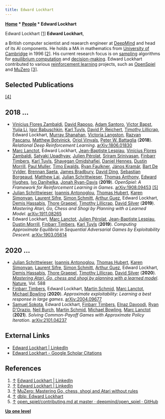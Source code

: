```yaml
---
title: Edward Lockhart
---
```

**[Home](Home "Home") * [People](People "People") * Edward Lockhart**

[](https://www.linkedin.com/in/edward-lockhart-938a6141/?originalSubdomain=uk) Edward Lockhart <a id="cite-note-1" href="#cite-ref-1">[1]</a>
**Edward Lockhart**,

a British computer scientist and reaearch engineer at [DeepMind](index.php?title=DeepMind&action=edit&redlink=1 "DeepMind (page does not exist)") and head of its AI components. He holds a MA in mathematics from [University of Cambridge](https://en.wikipedia.org/wiki/University_of_Cambridge) in 1996 <a id="cite-note-2" href="#cite-ref-2">[2]</a>.
His current research focus is on [sampling](https://en.wikipedia.org/wiki/Sampling_%28statistics%29) algorithms for [equilibrium computation](https://en.wikipedia.org/wiki/Computable_general_equilibrium) and [decision-making](https://en.wikipedia.org/wiki/Decision-making).
Edward Lockhart contributed to various [reinforcement learning](Reinforcement_Learning "Reinforcement Learning") projects, such as [OpenSpiel](Reinforcement_Learning#OpenSpiel "Reinforcement Learning") and [MuZero](index.php?title=MuZero&action=edit&redlink=1 "MuZero (page does not exist)") <a id="cite-note-3" href="#cite-ref-3">[3]</a>.

## Selected Publications

<a id="cite-note-4" href="#cite-ref-4">[4]</a>

## 2018 ...

- [Vinícius Flores Zambaldi](index.php?title=Vin%C3%ADcius_Flores_Zambaldi&action=edit&redlink=1 "Vinícius Flores Zambaldi (page does not exist)"), [David Raposo](index.php?title=David_Raposo&action=edit&redlink=1 "David Raposo (page does not exist)"), [Adam Santoro](index.php?title=Adam_Santoro&action=edit&redlink=1 "Adam Santoro (page does not exist)"), [Victor Bapst](index.php?title=Victor_Bapst&action=edit&redlink=1 "Victor Bapst (page does not exist)"), [Yujia Li](index.php?title=Yujia_Li&action=edit&redlink=1 "Yujia Li (page does not exist)"), [Igor Babuschkin](index.php?title=Igor_Babuschkin&action=edit&redlink=1 "Igor Babuschkin (page does not exist)"), [Karl Tuyls](index.php?title=Karl_Tuyls&action=edit&redlink=1 "Karl Tuyls (page does not exist)"), [David P. Reichert](index.php?title=David_P._Reichert&action=edit&redlink=1 "David P. Reichert (page does not exist)"), [Timothy Lillicrap](Timothy_Lillicrap "Timothy Lillicrap"), Edward Lockhart, [Murray Shanahan](index.php?title=Murray_Shanahan&action=edit&redlink=1 "Murray Shanahan (page does not exist)"), [Victoria Langston](index.php?title=Victoria_Langston&action=edit&redlink=1 "Victoria Langston (page does not exist)"), [Razvan Pascanu](index.php?title=Razvan_Pascanu&action=edit&redlink=1 "Razvan Pascanu (page does not exist)"), [Matthew Botvinick](index.php?title=Matthew_Botvinick&action=edit&redlink=1 "Matthew Botvinick (page does not exist)"), [Oriol Vinyals](index.php?title=Oriol_Vinyals&action=edit&redlink=1 "Oriol Vinyals (page does not exist)"), [Peter W. Battaglia](index.php?title=Peter_W._Battaglia&action=edit&redlink=1 "Peter W. Battaglia (page does not exist)") (**2018**). *Relational Deep Reinforcement Learning*. [arXiv:1806.01830](https://arxiv.org/abs/1806.01830)
- [Marc Lanctot](Marc_Lanctot "Marc Lanctot"), Edward Lockhart, [Jean-Baptiste Lespiau](index.php?title=Jean-Baptiste_Lespiau&action=edit&redlink=1 "Jean-Baptiste Lespiau (page does not exist)"), [Vinícius Flores Zambaldi](index.php?title=Vin%C3%ADcius_Flores_Zambaldi&action=edit&redlink=1 "Vinícius Flores Zambaldi (page does not exist)"), [Satyaki Upadhyay](index.php?title=Satyaki_Upadhyay&action=edit&redlink=1 "Satyaki Upadhyay (page does not exist)"), [Julien Pérolat](index.php?title=Julien_P%C3%A9rolat&action=edit&redlink=1 "Julien Pérolat (page does not exist)"), [Sriram Srinivasan](index.php?title=Sriram_Srinivasan&action=edit&redlink=1 "Sriram Srinivasan (page does not exist)"), [Finbarr Timbers](index.php?title=Finbarr_Timbers&action=edit&redlink=1 "Finbarr Timbers (page does not exist)"), [Karl Tuyls](index.php?title=Karl_Tuyls&action=edit&redlink=1 "Karl Tuyls (page does not exist)"), [Shayegan Omidshafiei](index.php?title=Shayegan_Omidshafiei&action=edit&redlink=1 "Shayegan Omidshafiei (page does not exist)"), [Daniel Hennes](index.php?title=Daniel_Hennes&action=edit&redlink=1 "Daniel Hennes (page does not exist)"), [Dustin Morrill](index.php?title=Dustin_Morrill&action=edit&redlink=1 "Dustin Morrill (page does not exist)"), [Paul Muller](index.php?title=Paul_Muller&action=edit&redlink=1 "Paul Muller (page does not exist)"), [Timo Ewalds](index.php?title=Timo_Ewalds&action=edit&redlink=1 "Timo Ewalds (page does not exist)"), [Ryan Faulkner](index.php?title=Ryan_Faulkner&action=edit&redlink=1 "Ryan Faulkner (page does not exist)"), [János Kramár](index.php?title=J%C3%A1nos_Kram%C3%A1r&action=edit&redlink=1 "János Kramár (page does not exist)"), [Bart De Vylder](index.php?title=Bart_De_Vylder&action=edit&redlink=1 "Bart De Vylder (page does not exist)"), [Brennan Saeta](index.php?title=Brennan_Saeta&action=edit&redlink=1 "Brennan Saeta (page does not exist)"), [James Bradbury](index.php?title=James_Bradbury&action=edit&redlink=1 "James Bradbury (page does not exist)"), [David Ding](index.php?title=David_Ding&action=edit&redlink=1 "David Ding (page does not exist)"), [Sebastian Borgeaud](index.php?title=Sebastian_Borgeaud&action=edit&redlink=1 "Sebastian Borgeaud (page does not exist)"), [Matthew Lai](Matthew_Lai "Matthew Lai"), [Julian Schrittwieser](Julian_Schrittwieser "Julian Schrittwieser"), [Thomas Anthony](index.php?title=Thomas_Anthony&action=edit&redlink=1 "Thomas Anthony (page does not exist)"), [Edward Hughes](index.php?title=Edward_Hughes&action=edit&redlink=1 "Edward Hughes (page does not exist)"), [Ivo Danihelka](index.php?title=Ivo_Danihelka&action=edit&redlink=1 "Ivo Danihelka (page does not exist)"), [Jonah Ryan-Davis](index.php?title=Jonah_Ryan-Davis&action=edit&redlink=1 "Jonah Ryan-Davis (page does not exist)") (**2019**). *OpenSpiel: A Framework for Reinforcement Learning in Games*. [arXiv:1908.09453](https://arxiv.org/abs/1908.09453) <a id="cite-note-5" href="#cite-ref-5">[5]</a>
- [Julian Schrittwieser](Julian_Schrittwieser "Julian Schrittwieser"), [Ioannis Antonoglou](Ioannis_Antonoglou "Ioannis Antonoglou"), [Thomas Hubert](Thomas_Hubert "Thomas Hubert"), [Karen Simonyan](Karen_Simonyan "Karen Simonyan"), [Laurent Sifre](Laurent_Sifre "Laurent Sifre"), [Simon Schmitt](index.php?title=Simon_Schmitt&action=edit&redlink=1 "Simon Schmitt (page does not exist)"), [Arthur Guez](Arthur_Guez "Arthur Guez"), Edward Lockhart, [Demis Hassabis](Demis_Hassabis "Demis Hassabis"), [Thore Graepel](Thore_Graepel "Thore Graepel"), [Timothy Lillicrap](Timothy_Lillicrap "Timothy Lillicrap"), [David Silver](David_Silver "David Silver") (**2019**). *Mastering Atari, Go, Chess and Shogi by Planning with a Learned Model*. [arXiv:1911.08265](https://arxiv.org/abs/1911.08265)
- Edward Lockhart, [Marc Lanctot](Marc_Lanctot "Marc Lanctot"), [Julien Pérolat](index.php?title=Julien_P%C3%A9rolat&action=edit&redlink=1 "Julien Pérolat (page does not exist)"), [Jean-Baptiste Lespiau](index.php?title=Jean-Baptiste_Lespiau&action=edit&redlink=1 "Jean-Baptiste Lespiau (page does not exist)"), [Dustin Morrill](index.php?title=Dustin_Morrill&action=edit&redlink=1 "Dustin Morrill (page does not exist)"), [Finbarr Timbers](index.php?title=Finbarr_Timbers&action=edit&redlink=1 "Finbarr Timbers (page does not exist)"), [Karl Tuyls](index.php?title=Karl_Tuyls&action=edit&redlink=1 "Karl Tuyls (page does not exist)") (**2019**). *Computing Approximate Equilibria in Sequential Adversarial Games by Exploitability Descent*. [arXiv:1903.05614](https://arxiv.org/abs/1903.05614)

## 2020 ...

- [Julian Schrittwieser](Julian_Schrittwieser "Julian Schrittwieser"), [Ioannis Antonoglou](Ioannis_Antonoglou "Ioannis Antonoglou"), [Thomas Hubert](Thomas_Hubert "Thomas Hubert"), [Karen Simonyan](Karen_Simonyan "Karen Simonyan"), [Laurent Sifre](Laurent_Sifre "Laurent Sifre"), [Simon Schmitt](index.php?title=Simon_Schmitt&action=edit&redlink=1 "Simon Schmitt (page does not exist)"), [Arthur Guez](Arthur_Guez "Arthur Guez"), Edward Lockhart, [Demis Hassabis](Demis_Hassabis "Demis Hassabis"), [Thore Graepel](Thore_Graepel "Thore Graepel"), [Timothy Lillicrap](Timothy_Lillicrap "Timothy Lillicrap"), [David Silver](David_Silver "David Silver") (**2020**). *[Mastering Atari, Go, chess and shogi by planning with a learned model](https://www.nature.com/articles/s41586-020-03051-4)*. [Nature](https://en.wikipedia.org/wiki/Nature_%28journal%29), Vol. 588
- [Finbarr Timbers](index.php?title=Finbarr_Timbers&action=edit&redlink=1 "Finbarr Timbers (page does not exist)"), Edward Lockhart, [Martin Schmid](Mathematician#MSchmid "Mathematician"), [Marc Lanctot](Marc_Lanctot "Marc Lanctot"), [Michael Bowling](Michael_Bowling "Michael Bowling") (**2020**). *Approximate exploitability: Learning a best response in large games*. [arXiv:2004.09677](https://arxiv.org/abs/2004.09677)
- [Samuel Sokota](index.php?title=Samuel_Sokota&action=edit&redlink=1 "Samuel Sokota (page does not exist)"), Edward Lockhart, [Finbarr Timbers](index.php?title=Finbarr_Timbers&action=edit&redlink=1 "Finbarr Timbers (page does not exist)"), [Elnaz Davoodi](index.php?title=Elnaz_Davoodi&action=edit&redlink=1 "Elnaz Davoodi (page does not exist)"), [Ryan D'Orazio](index.php?title=Ryan_D%27Orazio&action=edit&redlink=1 "Ryan D'Orazio (page does not exist)"), [Neil Burch](index.php?title=Neil_Burch&action=edit&redlink=1 "Neil Burch (page does not exist)"), [Martin Schmid](Mathematician#MSchmid "Mathematician"), [Michael Bowling](Michael_Bowling "Michael Bowling"), [Marc Lanctot](Marc_Lanctot "Marc Lanctot") (**2021**). *Solving Common-Payoff Games with Approximate Policy Iteration*. [arXiv:2101.04237](https://arxiv.org/abs/2101.04237)

## External Links

- [Edward Lockhart | LinkedIn](https://www.linkedin.com/in/edward-lockhart-938a6141/?originalSubdomain=uk)
- [Edward Lockhart - Google Scholar Citations](https://scholar.google.co.uk/citations?user=P1MWvREAAAAJ&hl=en)

## References

1. <a id="cite-ref-1" href="#cite-note-1">↑</a> [Edward Lockhart | LinkedIn](https://www.linkedin.com/in/edward-lockhart-938a6141/?originalSubdomain=uk)
1. <a id="cite-ref-2" href="#cite-note-2">↑</a> [Edward Lockhart | LinkedIn](https://www.linkedin.com/in/edward-lockhart-938a6141/?originalSubdomain=uk)
1. <a id="cite-ref-3" href="#cite-note-3">↑</a> [MuZero: Mastering Go, chess, shogi and Atari without rules](https://deepmind.com/blog/article/muzero-mastering-go-chess-shogi-and-atari-without-rules?fbclid=IwAR3mSwrn1YXDKr9uuGm2GlFKh76wBilex7f8QvBiQecwiVmAvD6Bkyjx-rE)
1. <a id="cite-ref-4" href="#cite-note-4">↑</a> [dblp: Edward Lockhart](https://dblp.uni-trier.de/pid/210/2233.html)
1. <a id="cite-ref-5" href="#cite-note-5">↑</a> [open_spiel/contributing.md at master · deepmind/open_spiel · GitHub](https://github.com/deepmind/open_spiel/blob/master/docs/contributing.md)

**[Up one level](People "People")**

